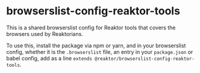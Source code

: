 # browserslist-config-reaktor-tools

This is a shared browserslist config for Reaktor tools that covers the browsers used by Reaktorians.

To use this, install the package via npm or yarn, and in your browserslist config, whether it is the `.browserslist` file, an entry in your `package.json` or babel config, add as a line `extends @reaktor/browserslist-config-reaktor-tools`.
